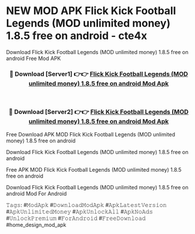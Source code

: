 # NEW MOD APK Flick Kick Football Legends (MOD unlimited money) 1.8.5 free on android - cte4x
Download Flick Kick Football Legends (MOD unlimited money) 1.8.5 free on android Free Mod APK

<div align="center">
<h3>🔴 Download [Server1] 👉👉 <a href="https://apk-comot.site?title=Flick_Kick_Football_Legends_(MOD_unlimited_money)_1.8.5_free_on_android">Flick Kick Football Legends (MOD unlimited money) 1.8.5 free on android Mod Apk</a></h3><br>

<h3>🔴 Download [Server2] 👉👉 <a href="https://apk-comot.site?title=Flick_Kick_Football_Legends_(MOD_unlimited_money)_1.8.5_free_on_android">Flick Kick Football Legends (MOD unlimited money) 1.8.5 free on android Mod Apk</a></h3>
</div>


Free Download APK MOD Flick Kick Football Legends (MOD unlimited money) 1.8.5 free on android

Download Flick Kick Football Legends (MOD unlimited money) 1.8.5 free on android 

Free APK MOD Flick Kick Football Legends (MOD unlimited money) 1.8.5 free on android 

Download Flick Kick Football Legends (MOD unlimited money) 1.8.5 free on android Mod For Android

𝚃𝚊𝚐𝚜: #𝙼𝚘𝚍𝙰𝚙𝚔 #𝙳𝚘𝚠𝚗𝚕𝚘𝚊𝚍𝙼𝚘𝚍𝙰𝚙𝚔 #𝙰𝚙𝚔𝙻𝚊𝚝𝚎𝚜𝚝𝚅𝚎𝚛𝚜𝚒𝚘𝚗 #𝙰𝚙𝚔𝚄𝚗𝚕𝚒𝚖𝚒𝚝𝚎𝚍𝙼𝚘𝚗𝚎𝚢 #𝙰𝚙𝚔𝚄𝚗𝚕𝚘𝚌𝚔𝙰𝚕𝚕 #𝙰𝚙𝚔𝙽𝚘𝙰𝚍𝚜 #𝚄𝚗𝚕𝚘𝚌𝚔𝙿𝚛𝚎𝚖𝚒𝚞𝚖 #𝙵𝚘𝚛𝙰𝚗𝚍𝚛𝚘𝚒𝚍 #𝙵𝚛𝚎𝚎𝙳𝚘𝚠𝚗𝚕𝚘𝚊𝚍 #home_design_mod_apk